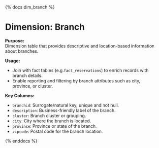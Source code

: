 {% docs dim_branch %}

# Dimension: Branch

**Purpose:**  
Dimension table that provides descriptive and location-based information about branches.

**Usage:**  
- Join with fact tables (e.g.`fact_reservations`) to enrich records with branch details.  
- Enable reporting and filtering by branch attributes such as city, province, or cluster.  

**Key Columns:**  
- `branchid`: Surrogate/natural key, unique and not null.  
- `description`: Business-friendly label of the branch.  
- `cluster`: Branch cluster or grouping.  
- `city`: City where the branch is located.  
- `province`: Province or state of the branch.  
- `zipcode`: Postal code for the branch location.  

{% enddocs %}
